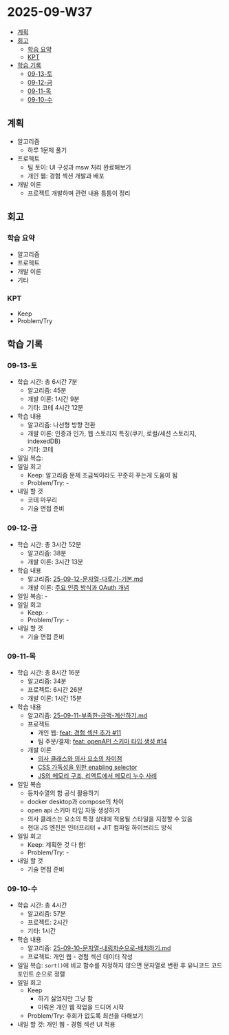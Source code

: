 # 2025-09-W37 <!-- omit from toc -->

- [계획](#계획)
- [회고](#회고)
  - [학습 요약](#학습-요약)
  - [KPT](#kpt)
- [학습 기록](#학습-기록)
  - [09-13-토](#09-13-토)
  - [09-12-금](#09-12-금)
  - [09-11-목](#09-11-목)
  - [09-10-수](#09-10-수)

## 계획

- 알고리즘
  - 하루 1문제 풀기
- 프로젝트
  - 팀 토이: UI 구성과 msw 처리 완료해보기
  - 개인 웹: 경험 섹션 개발과 배포
- 개발 이론
  - 프로젝트 개발하며 관련 내용 틈틈이 정리

## 회고

### 학습 요약

- 알고리즘
- 프로젝트
- 개발 이론
- 기타

### KPT

- Keep
- Problem/Try

## 학습 기록

### 09-13-토

- 학습 시간: 총 6시간 7분
  - 알고리즘: 45분
  - 개발 이론: 1시간 9분
  - 기타: 코테 4시간 12분
- 학습 내용
  - 알고리즘: 나선형 방향 전환
  - 개발 이론: 인증과 인가, 웹 스토리지 특징(쿠키, 로컬/세션 스토리지, indexedDB)
  - 기타: 코테
- 일일 복습:
- 일일 회고
  - Keep: 알고리즘 문제 조금씩이라도 꾸준히 푸는게 도움이 됨
  - Problem/Try: -
- 내일 할 것
  - 코테 마무리
  - 기술 면접 준비

### 09-12-금

- 학습 시간: 총 3시간 52분
  - 알고리즘: 38분
  - 개발 이론: 3시간 13분
- 학습 내용
  - 알고리즘: [25-09-12-문자열-다루기-기본.md](/algorithm/programmers/25-09-12-문자열-다루기-기본.md)
  - 개발 이론: [주요 인증 방식과 OAuth 개념](/browser/auth.md)
- 일일 복습: -
- 일일 회고
  - Keep: -
  - Problem/Try: -
- 내일 할 것
  - 기술 면접 준비

### 09-11-목

- 학습 시간: 총 8시간 16분
  - 알고리즘: 34분
  - 프로젝트: 6시간 26분
  - 개발 이론: 1시간 15분
- 학습 내용
  - 알고리즘: [25-09-11-부족한-금액-계산하기.md](/algorithm/programmers/25-09-11-부족한-금액-계산하기.md)
  - 프로젝트
    - 개인 웹: [feat: 경험 섹션 추가 #11](https://github.com/macaronpark/my-web/pull/11)
    - 팀 주문/결제: [feat: openAPI 스키마 타입 생성 #14](https://github.com/realtime-order-payment/realtime-order-payment-frontend/pull/14)
  - 개발 이론
    - [의사 클래스와 의사 요소의 차이점](/style/css-core/pseudo-class.md)
    - [CSS 가독성을 위한 enabling selector](/style/css-core/readability.md)
    - [JS의 메모리 구조, 리액트에서 메모리 누수 사례](/javascript/memory.md)
- 일일 복습
  - 등차수열의 합 공식 활용하기
  - docker desktop과 compose의 차이
  - open api 스키마 타입 자동 생성하기
  - 의사 클래스는 요소의 특정 상태에 적용될 스타일을 지정할 수 있음
  - 현대 JS 엔진은 인터프리터 + JIT 컴파일 하이브리드 방식
- 일일 회고
  - Keep: 계획한 것 다 함!
  - Problem/Try: -
- 내일 할 것
  - 기술 면접 준비

### 09-10-수

- 학습 시간: 총 4시간
  - 알고리즘: 57분
  - 프로젝트: 2시간
  - 기타: 1시간
- 학습 내용
  - 알고리즘: [25-09-10-문자열-내림차순으로-배치하기.md](/algorithm/programmers/25-09-10-문자열-내림차순으로-배치하기.md)
  - 프로젝트: 개인 웹 - 경험 섹션 데이터 작성
- 일일 복습: `sort()`에 비교 함수를 지정하지 않으면 문자열로 변환 후 유니코드 코드 포인트 순으로 정렬
- 일일 회고
  - Keep
    - 하기 싫었지만 그냥 함
    - 미뤄온 개인 웹 작업을 드디어 시작
  - Problem/Try: 후회가 없도록 최선을 다해보기
- 내일 할 것: 개인 웹 - 경험 섹션 UI 적용
